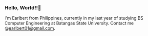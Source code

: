 ### Hello, World!!👋

I'm Earlbert from Philippines, currently in my last year of studying BS Computer Engineering at Batangas State University. Contact me @earlbert01@gmail.com.
